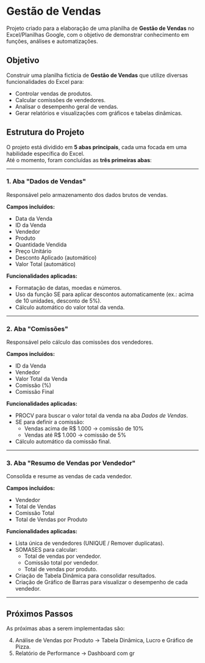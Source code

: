 # Gestão de Vendas

Projeto criado para a elaboração de uma planilha de **Gestão de Vendas** no Excel/Planilhas Google, com o objetivo de demonstrar conhecimento em funções, análises e automatizações.

## Objetivo
Construir uma planilha fictícia de **Gestão de Vendas** que utilize diversas funcionalidades do Excel para:

- Controlar vendas de produtos.  
- Calcular comissões de vendedores.  
- Analisar o desempenho geral de vendas.  
- Gerar relatórios e visualizações com gráficos e tabelas dinâmicas.  

## Estrutura do Projeto
O projeto está dividido em **5 abas principais**, cada uma focada em uma habilidade específica do Excel.  
Até o momento, foram concluídas as **três primeiras abas**:  

---

### 1. Aba "Dados de Vendas"
Responsável pelo armazenamento dos dados brutos de vendas.  

**Campos incluídos:**  
- Data da Venda  
- ID da Venda  
- Vendedor  
- Produto  
- Quantidade Vendida  
- Preço Unitário  
- Desconto Aplicado (automático)  
- Valor Total (automático)  

**Funcionalidades aplicadas:**  
- Formatação de datas, moedas e números.  
- Uso da função SE para aplicar descontos automaticamente (ex.: acima de 10 unidades, desconto de 5%).  
- Cálculo automático do valor total da venda.  

---

### 2. Aba "Comissões"
Responsável pelo cálculo das comissões dos vendedores.  

**Campos incluídos:**  
- ID da Venda  
- Vendedor  
- Valor Total da Venda  
- Comissão (%)  
- Comissão Final  

**Funcionalidades aplicadas:**  
- PROCV para buscar o valor total da venda na aba *Dados de Vendas*.  
- SE para definir a comissão:  
  - Vendas acima de R$ 1.000 → comissão de 10%  
  - Vendas até R$ 1.000 → comissão de 5%  
- Cálculo automático da comissão final.  

---

### 3. Aba "Resumo de Vendas por Vendedor"
Consolida e resume as vendas de cada vendedor.  

**Campos incluídos:**  
- Vendedor  
- Total de Vendas  
- Comissão Total  
- Total de Vendas por Produto  

**Funcionalidades aplicadas:**  
- Lista única de vendedores (UNIQUE / Remover duplicatas).  
- SOMASES para calcular:  
  - Total de vendas por vendedor.  
  - Comissão total por vendedor.  
  - Total de vendas por produto.  
- Criação de Tabela Dinâmica para consolidar resultados.  
- Criação de Gráfico de Barras para visualizar o desempenho de cada vendedor.  

---

## Próximos Passos
As próximas abas a serem implementadas são:  

4. Análise de Vendas por Produto → Tabela Dinâmica, Lucro e Gráfico de Pizza.  
5. Relatório de Performance → Dashboard com gr
